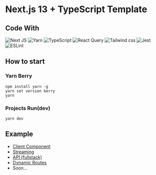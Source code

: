 # Next.js 13 + TypeScript Template

## Code With
![Next JS](https://img.shields.io/badge/Next-black?style=for-the-badge&logo=next.js&logoColor=white)
![Yarn](https://img.shields.io/badge/yarn-%232C8EBB.svg?style=for-the-badge&logo=yarn&logoColor=white)
![TypeScript](https://img.shields.io/badge/typescript-%23007ACC.svg?style=for-the-badge&logo=typescript&logoColor=white)
![React Query](https://img.shields.io/badge/-React%20Query-FF4154?style=for-the-badge&logo=react%20query&logoColor=white)
![Tailwind css](https://img.shields.io/badge/Tailwind%20CSS-06B6D4?style=for-the-badge&logo=Tailwind%20CSS&logoColor=white)
![Jest](https://img.shields.io/badge/-jest-%23C21325?style=for-the-badge&logo=jest&logoColor=white)
![ESLint](https://img.shields.io/badge/ESLint-4B3263?style=for-the-badge&logo=eslint&logoColor=white)

## How to start

### Yarn Berry 
```
npm install yarn -g
yarn set version berry
yarn
```

### Projects Run(dev)
```
yarn dev
```

## Example
- [Client Component](https://github.com/bysxx/next-ts-template-tailwind/blob/master/app/example/components/client-component.tsx)
- [Streaming](https://github.com/bysxx/next-ts-template-tailwind/blob/master/app/example/components/fetching-component.tsx)
- [API (fullstack)](https://github.com/bysxx/next13-ts-template-tailwind/tree/master/app/api/example)
- [Dynamic Routes](https://github.com/bysxx/next-ts-template-tailwind/blob/master/app/example/%5Bid%5D/page.tsx)
- Soon...
